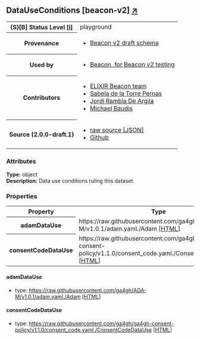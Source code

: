 
<div id="schema-header-title">
  <h2>DataUseConditions <span id="schema-header-title-project">[beacon-v2] <a href="https://github.com/ga4gh-beacon/specification-v2-test-schemas" target="_BLANK">&nearr;</a></span> </h2>
</div>

<table id="schema-header-table">
  <tr>
    <th>{S}[B] Status Level <a href="https://schemablocks.org/about/sb-status-levels.html">[i]</a></th>
    <td><div id="schema-header-status">playground</div></td>
  </tr>

  <tr>
    <th>Provenance</th>
    <td>
      <ul>
<li><a href="https://github.com/ga4gh-beacon/specification-v2">Beacon v2 draft schema</a></li>
      </ul>
    </td>
  </tr>
  <tr>
    <th>Used by</th>
    <td>
      <ul>
<li><a href="https://github.com/ga4gh-beacon/specification-v2">Beacon, for Beacon v2 testing</a></li>
      </ul>
    </td>
  </tr>

<!--more-->

  <tr>
    <th>Contributors</th>
    <td>
      <ul>
<li><a href="https://beacon-project.io/categories/people.html">ELIXIR Beacon team</a></li>
<li><a href="https://beacon-project.io/people/Sabela-de-la-Torre/">Sabela de la Torre Pernas</a></li>
<li><a href="https://beacon-project.io/people/Jordi-Rambla/">Jordi Rambla De Argila</a></li>
<li><a href="https://orcid.org/0000-0002-9903-4248">Michael Baudis</a></li>
      </ul>
    </td>
  </tr>
  <tr>
    <th>Source (2.0.0-draft.1)</th>
    <td>
      <ul>
        <li><a href="current/DataUseConditions.json" target="_BLANK">raw source [JSON]</a></li>
        <li><a href="https://github.com/ga4gh-beacon/specification-v2-test-schemas/blob/master/schemas/DataUseConditions.yaml" target="_BLANK">Github</a></li>
      </ul>
    </td>
  </tr>
</table>

<div id="schema-attributes-title">
  <h3>Attributes</h3>
</div>

  
__Type:__ object  
__Description:__ Data use conditions ruling this dataset.

### Properties

<table id="schema-properties-table">
  <tr>
    <th>Property</th>
    <th>Type</th>
  </tr>
  <tr>
    <th>adamDataUse</th>
    <td>https://raw.githubusercontent.com/ga4gh/ADA-M/v1.0.1/adam.yaml./Adam [<a href="https://raw.githubusercontent.com/ga4gh/ADA-M/adam.yaml./Adam.html" target="_BLANK">HTML</a>]</td>
  </tr>
  <tr>
    <th>consentCodeDataUse</th>
    <td>https://raw.githubusercontent.com/ga4gh/ga4gh-consent-policy/v1.1.0/consent_code.yaml./ConsentCodeDataUse [<a href="https://raw.githubusercontent.com/ga4gh/ga4gh-consent-policy/consent_code.yaml./ConsentCodeDataUse.html" target="_BLANK">HTML</a>]</td>
  </tr>

</table>


#### adamDataUse

* type: https://raw.githubusercontent.com/ga4gh/ADA-M/v1.0.1/adam.yaml./Adam [<a href="https://raw.githubusercontent.com/ga4gh/ADA-M/adam.yaml./Adam.html" target="_BLANK">HTML</a>]




#### consentCodeDataUse

* type: https://raw.githubusercontent.com/ga4gh/ga4gh-consent-policy/v1.1.0/consent_code.yaml./ConsentCodeDataUse [<a href="https://raw.githubusercontent.com/ga4gh/ga4gh-consent-policy/consent_code.yaml./ConsentCodeDataUse.html" target="_BLANK">HTML</a>]





